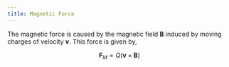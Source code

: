 ```yaml
---
title: Magnetic Force
---
```


The magnetic force is caused by the magnetic field $\boldsymbol B$ induced by moving charges of velocity $\boldsymbol v$. This force is given by,

$$
\boldsymbol F_M = Q\left(\boldsymbol v \times \boldsymbol B \right)
$$